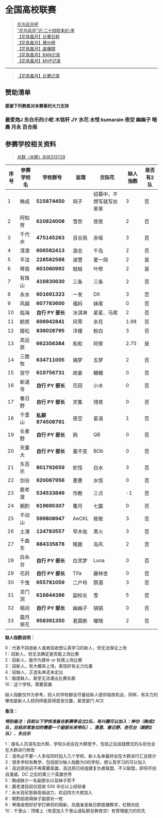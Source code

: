 # 全国高校联赛

> [花鸟风月杯](hnfy.md)  
> ["花鸟风月"记·二十四校本纪·序](bj.md)  
> [【花鳥風月】比赛日程](day.md)  
> [【花鳥風月】積分榜](pt.md)  
> [【花鳥風月】直播間](https://live.bilibili.com/8170380)  
> [【花鳥風月】BAN记录](ban.md)  
> [【花鳥風月】MVP记录](mvp.md)  
----

> [【花鳥風月】比赛记录](https://mahjong.pub/?cid=37)

## 赞助清单
#### 感谢下列教练对本赛事的大力支持

### 最爱炮J 东白乐的小蛇 木铭轩 JY 氷花 水怪 kumarain 夜空 幽幽子 暗晨 月永 百合雨



## 参赛学校相关资料

> [总群（水群）606313729](https://jq.qq.com/?_wv=1027&k=5AtCCIw)

| 序号 | 参赛学校名 | 学校群号         | 监理   | 交际花     | 缺人指数 | 是否有2队 |
| ---- | ---------- | ---------------- | ------ | ---------- | -------- |----- |
| 1    | 晚成       | **515874450**    | 鸽子   | 招募中，不想写就写丝茉茉 | 3        |  否   |
| 2    | 阿知贺     | **610824008**    | 雪奈   | 夜夜       | 2        | 否   |
| 3    | 千代水     | **475145263**    | 百合雨   | 赤坂       | 3        | 否   |
| 4    | 清澄       | **606582413**    | 游总   | 千岛       | 2        | 否   |
| 5    | 平泷       | **228582568**    | 淑慧   | 夏一鸽       | 2        | 是   |
| 6    | 琴南       | **601060992**    | 蛙蛙   | 叶修       | 2        | 是   |
| 7    | 有珠山     | **416830630**    | 三条   | 三条       | 2        | 否   |
| 8    | 永水       | **601691323**    | 一发   | DX         | 3        | 否   |
| 9    | 风越       | **607783600**    | 福妈   | 妹尾       | 0        | 否   |
| 10   | 临海       | **自行 PY 部长** | 冰淇淋 | 星星、马尾 | 2        | 否   |
| 11   | 鹤贺       | **606942841**    | 风零   | 氷花       | 1.98     | 否   |
| 12   | 姬松       | **836028795**    | 洋榎   | 粉白       | 3        | 否   |
| 13   | 高远原     | **662356384**    | 和和   | 阿荣       | 2.75     | 是   |
| 14   | 三箇牧     | **634711005**    | 璃梦   | 五梦       | 2        | 否   |
| 15   | 宫守       | **619756731**    | 政委   | 糖糖       | 0        | 否   |
| 16   | 新道寺     | **自行 PY 部长** | 花田   | 小木      | 0        | 否   |
| 17   | 春日野       | **自行 PY 部长** | 天集   | 惜夜       | 0        | 否   |
| 18   | 千里山     | **私聊874508791** | 夜空   | 星语       | 1        | 否   |
| 19   | 长者野     | **自行 PY 部长** | 鸦     | QB         | 0        | 否   |
| 20   | 天童大     | **自行 PY 部长** | 童不变 | BOb        | 0        | 否   |
| 21   | 东百乐     | **801792659**    | 蛇怪   | 白水       | 3        | 否   |
| 22   | 剑谷       | **620087956**    | 惠惠   | 水怪     | 0        | 否   |
| 23   | 鹿老渡     | **534533849**    | 怜教   | 三点     | -1       | 否   |
| 24   | 朝酌       | **619695307** | 覆月   | 七露    | 0        | 否   |
| 25   | 不动山     | **599808947**    | AeCKL  | 筱筱      | 3     | 否   |
| 26   | 土浦     | **124783557**    | 早木佑   | 黑火       | 3        | 否   |
| 27   | 千曲东       | **884335878**    | 暗晨   | 岛风       | 2        | 否   |
| 28   | 白糸台     | **自行 PY 部长** | 白灵梦   | Luna      | 0        | 否   |
| 29   | 花莳       | **自行 PY 部长** | Tifa   | 藤林杏      | 0        | 否   |
| 30   | 千曳     | **655781059** | 二户玲   | 祭酒       | 3       | 否   |
| 31   | 龙门渕     | **616844396** | 副校长     | 雪         | 5        | 否   |
| 32   | 萌间     | **自行 PY 部长** | 幽幽子 | 锅锅        | 0        | 否   |
| 33   | 霜月荣花     | **958391350**    | 君莫断   | 曜晴       | 2        | 否   |


**缺人指数说明：**

0：代表不招收新人或者招收想认真学习的新人，但无法保证上场  
1：招新人，但无法确定是否能上场比赛  
2：招新人，能作为替补 or 轮换上场比赛  
3：招新人，有大概率上场，表现好有主力位置  
4：较缺人，正选名单还未定出  
5：极度缺人，甚至无法凑出比赛名额  
10：这个学校，需要英雄

缺人指数仅作为参考，招人的学校都会尽量给新人提供锻炼机会，同样，有实力的哪怕是新人入校同样能获得首发位置，甚至部门 ACE

**备注：**

***特别备注：目前以下学校准备在新赛季设立2队，有兴趣可以加入：神功（晚成2队，目前非常急切的需要一个副部长来带队）、清澄、春日野、杏花台（朝酌2队）、东白乐***


1：报名人员请先加大群，学校头衔会在大群授予，包括之后成就模式的头衔也会在大群进行修改  
2：请务必不要一人多役同时加入几个学校，新人名单最终会在大群进行汇总统计  
3：很多学校有教学，包括部分缺人指数为0的学校，想认真学习的可以加入  
4：高远原目前不再需要英雄，高远原已经组建复仇者联盟、不义联盟，即将开创自漫威、DC 之后的第三个英雄世界  
5：晚成缺少一名副部长以及妹子若干  
6：鹿老渡目前仅招收 500 半庄以上经验者  
7：永水目前急缺高端战力，欢迎四方大佬加入  
8：朝酌招收萌妹子副部长一枚  
9：琴南收想好好学打麻将的萌新，凤凰雀圣每日群直播教学，杠精勿扰  
10：千里山：顶楼上（有意加入千里山请私聊总群夜空）有管理能力的优先
